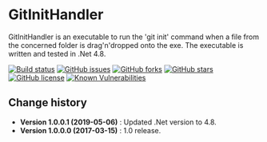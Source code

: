 GitInitHandler
===============

GitInitHandler is an executable to run the 'git init' command when a file from the concerned folder is drag'n'dropped onto the exe.
The executable is written and tested in .Net 4.8.

[![Build status](https://ci.appveyor.com/api/projects/status/qxlolyonkcf53ouj?svg=true)](https://ci.appveyor.com/project/SeppPenner/gitinithandler)
[![GitHub issues](https://img.shields.io/github/issues/SeppPenner/GitInitHandler.svg)](https://github.com/SeppPenner/GitInitHandler/issues)
[![GitHub forks](https://img.shields.io/github/forks/SeppPenner/GitInitHandler.svg)](https://github.com/SeppPenner/GitInitHandler/network)
[![GitHub stars](https://img.shields.io/github/stars/SeppPenner/GitInitHandler.svg)](https://github.com/SeppPenner/GitInitHandler/stargazers)
[![GitHub license](https://img.shields.io/badge/license-AGPL-blue.svg)](https://raw.githubusercontent.com/SeppPenner/GitInitHandler/master/License.txt)
[![Known Vulnerabilities](https://snyk.io/test/github/SeppPenner/GitInitHandler/badge.svg)](https://snyk.io/test/github/SeppPenner/GitInitHandler)

Change history
--------------

* **Version 1.0.0.1 (2019-05-06)** : Updated .Net version to 4.8.
* **Version 1.0.0.0 (2017-03-15)** : 1.0 release.

